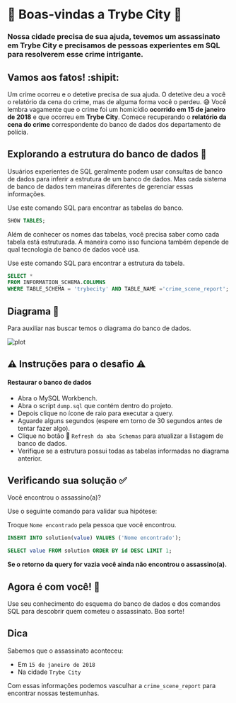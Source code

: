 # :city_sunset: Boas-vindas a Trybe City :city_sunset:

### Nossa cidade precisa de sua ajuda, tevemos um assassinato em Trybe City e precisamos de pessoas experientes em SQL para resolverem esse crime intrigante.

## Vamos aos fatos! :shipit:
Um crime ocorreu e o detetive precisa de sua ajuda. O detetive deu a você o relatório da cena do crime, mas de alguma forma você o perdeu. :sweat_smile: Você lembra vagamente que o crime foi um homicídio **ocorrido em 15 de janeiro de 2018** e que ocorreu em **Trybe City**. Comece recuperando o **relatório da cena do crime** correspondente do banco de dados dos departamento de polícia.

## Explorando a estrutura do banco de dados :mag_right:
Usuários experientes de SQL geralmente podem usar consultas de banco de dados para inferir a estrutura de um banco de dados. Mas cada sistema de banco de dados tem maneiras diferentes de gerenciar essas informações.

Use este comando SQL para encontrar as tabelas do banco.

~~~sql
SHOW TABLES;
~~~

Além de conhecer os nomes das tabelas, você precisa saber como cada tabela está estruturada. A maneira como isso funciona também depende de qual tecnologia de banco de dados você usa.

Use este comando SQL para encontrar a estrutura da tabela.

~~~sql
SELECT *
FROM INFORMATION_SCHEMA.COLUMNS 
WHERE TABLE_SCHEMA = 'trybecity' AND TABLE_NAME ='crime_scene_report';
~~~

## Diagrama :page_facing_up:
Para auxiliar nas buscar temos o diagrama do banco de dados.

![plot](./DER.png)

## :warning: Instruções para o desafio :warning:

#### Restaurar o banco de dados
- Abra o MySQL Workbench.
- Abra o script `dump.sql` que contém dentro do projeto.
- Depois clique no ícone de raio para executar a query.
- Aguarde alguns segundos (espere em torno de 30 segundos antes de tentar fazer algo).
- Clique no botão :arrows_counterclockwise: `Refresh da aba Schemas` para atualizar a listagem de banco de dados.
- Verifique se a estrutura possui todas as tabelas informadas no diagrama anterior.

## Verificando sua solução :white_check_mark:
Você encontrou o assassino(a)?

Use o seguinte comando para validar sua hipótese:

Troque `Nome encontrado` pela pessoa que você encontrou.

~~~sql
INSERT INTO solution(value) VALUES ('Nome encontrado');

SELECT value FROM solution ORDER BY id DESC LIMIT 1;
~~~

**Se o retorno da query for vazia você ainda não encontrou o assassino(a).**

## Agora é com você! :rocket:
Use seu conhecimento do esquema do banco de dados e dos comandos SQL para descobrir quem cometeu o assassinato. Boa sorte!

## Dica

Sabemos que o assassinato aconteceu:
 - Em `15 de janeiro de 2018`
 - Na cidade `Trybe City`

Com essas informações podemos vasculhar a `crime_scene_report` para encontrar nossas testemunhas.